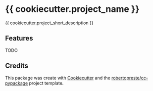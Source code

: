 # {{ cookiecutter.project_name }}  

{{ cookiecutter.project_short_description }}  

## Features  

TODO  

## Credits  

This package was create with [Cookiecutter] and the [robertopreste/cc-pypackage] project template.  

[Cookiecutter]: https://github.com/audreyr/cookiecutter 
[robertopreste/cc-pypackage]: https://github.com/robertopreste/cc-pypackage 
